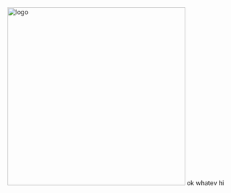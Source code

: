 <img src="https://cdn.discordapp.com/attachments/1169626689601540206/1383332882810011728/IMG_0761.jpeg?ex=684e68a4&is=684d1724&hm=17707d9a141e1a8f1632c7099de8d62dc2cd7f190e9289b1b2674a599f17e3e5&" alt="logo"  width="400" height="auto" />
 ok whatev hi
